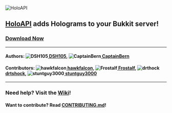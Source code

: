 ![HoloAPI](https://dev.bukkit.org/media/images/70/44/Banner_PNG.png "HoloAPI")
## [HoloAPI](https://dev.bukkit.org/bukkit-plugins/holoapi/) adds Holograms to your Bukkit server!
### [Download Now](https://github.com/DSH105/HoloAPI/releases)
----

#### Authors: ![DSH105](https://minotar.net/avatar/_DSH105_/15)[ DSH105](https://github.com/DSH105), ![CaptainBern](https://minotar.net/helm/CaptainBern/15)[ CaptainBern](https://github.com/CaptainBern)
#### Contributors: ![hawkfalcon](https://minotar.net/helm/Hawkfalcon/15)[ hawkfalcon](https://github.com/hawkfalcon), ![Frostalf](https://minotar.net/helm/MHF_Question/15)[ Frostalf](https://github.com/Frostalf), ![drthock](https://minotar.net/helm/drtshock/15)[ drtshock](https://github.com/drtshock), ![stuntguy3000](https://minotar.net/helm/stuntguy3000/15)[ stuntguy3000](https://github.com/stuntguy3000)

----

### Need help? Visit the [Wiki](https://github.com/DSH105/HoloAPI/wiki)!
#### Want to contribute? Read [CONTRIBUTING.md](https://github.com/DSH105/HoloAPI/blob/master/CONTRIBUTING.md)!
